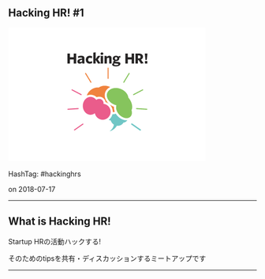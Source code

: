 ## Hacking HR! #1

![](/assets/images/hacking-hr-banner.png)

HashTag: #hackinghrs

on 2018-07-17

---

## What is Hacking HR!

Startup HRの活動ハックする!

そのためのtipsを共有・ディスカッションするミートアップです

---
